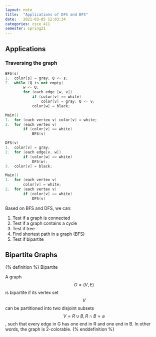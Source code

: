 ```yaml
---
layout: note
title:  "Applications of DFS and BFS"
date:   2021-03-05 12:03:34
categories: csce 411
semester: spring21
---
```


## Applications
### Traversing the graph
```cpp
BFS(s)
1.  color[s] = gray; Q <- s;
2.  while (Q is not empty)
        w <- Q;
        for (each edge [w, v])
            if (color[v] == white)
                color[v] = gray; Q <- v;
            color[w] = black;

Main()
1.  for (each vertex v) color[v] = white;
2.  for (each vertex v)
        if (color[v] == white)
            BFS(v)
```

```cpp
DFS(v)
1.  color[v] = gray;
2.  for (each edge[v, w])
        if (color[w] == white)
            DFS(w);
3.  color[v] = black;

Main()
1.  for (each vertex v)
        color[v] = white;
2.  for (each vertex v)
        if (color[v] == white)
            DFS(v)
```

Based on BFS and DFS, we can:
1. Test if a graph is connected
2. Test if a graph contains a cycle
3. Test if tree
4. Find shortest path in a graph (BFS)
5. Test if bipartite

## Bipartite Graphs

{% definition %}
Bipartite

A graph $$G = (V, E)$$ is bipartite if its vertex set $$V$$ can be partitioned into two disjoint subsets $$V = R \cup B, R \cap B = \varnothing $$, such that every edge in G has one end in R and one end in B. In other words, the graph is 2-colorable.
{% enddefinition %}
